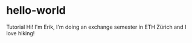 # hello-world
Tutorial
Hi! I'm Erik, I'm doing an exchange semester in ETH Zürich and I love hiking!

